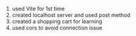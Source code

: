 1. used Vite for 1st time
2. created localhost server and used post method
3. created a shopping cart for learning
4. used cors to avoid connection issue

